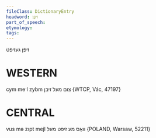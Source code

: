```yaml
---
fileClass: DictionaryEntry
headword: זיפּן
part_of_speech: 
etymology: 
tags: 
---
```

זיפּן
געזיפּט

WESTERN
========

cym meˑl zybm צום מעל זיבן {WTCP, Vác, 47197}

CENTRAL
========

vus mə zɩpt mejl וואָס מע זיפּט מעל {POLAND, Warsaw, 52211}